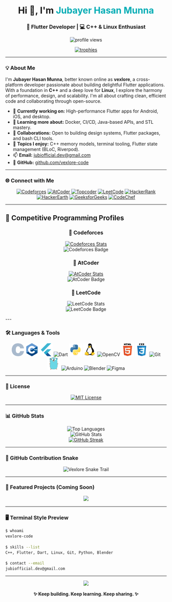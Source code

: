 <h1 align="center">Hi 👋, I'm <span style="color:#00adb5;">Jubayer Hasan Munna</span></h1>
<h3 align="center">🚀 Flutter Developer | 💻 C++ & Linux Enthusiast</h3>

<p align="center">
  <img src="https://komarev.com/ghpvc/?username=vexlore-code&label=Profile%20views&color=brightgreen&style=flat-square" alt="profile views" />
</p>

<p align="center">
  <a href="https://github.com/ryo-ma/github-profile-trophy">
    <img src="https://github-profile-trophy.vercel.app/?username=vexlore-code&theme=gruvbox&margin-w=10&no-frame=true" alt="trophies" />
  </a>
</p>

---

### 💡 About Me

<p>
  I'm <strong>Jubayer Hasan Munna</strong>, better known online as <strong>vexlore</strong>, a cross-platform developer passionate about building delightful Flutter applications. With a foundation in <strong>C++</strong> and a deep love for <strong>Linux</strong>, I explore the harmony of performance, design, and scalability. I'm all about crafting clean, efficient code and collaborating through open-source.
</p>

<ul>
  <li>🔭 <strong>Currently working on:</strong> High-performance Flutter apps for Android, iOS, and desktop.</li>
  <li>🌱 <strong>Learning more about:</strong> Docker, CI/CD, Java-based APIs, and STL mastery.</li>
  <li>🤝 <strong>Collaborations:</strong> Open to building design systems, Flutter packages, and bash CLI tools.</li>
  <li>💬 <strong>Topics I enjoy:</strong> C++ memory models, terminal tooling, Flutter state management (BLoC, Riverpod).</li>
  <li>📫 <strong>Email:</strong> <a href="mailto:jubiofficial.dev@gmail.com">jubiofficial.dev@gmail.com</a></li>
  <li>🐙 <strong>GitHub:</strong> <a href="https://github.com/vexlore-code">github.com/vexlore-code</a></li>
</ul>

---

### 🌐 Connect with Me

<p align="center">
  <a href="https://codeforces.com/profile/vexlore"><img src="https://i.imgur.com/vhgFHDH.png" alt="Codeforces" width="30" /></a>
  <a href="https://atcoder.jp/users/vexlore"><img src="https://i.imgur.com/EFoIQvN.png" alt="AtCoder" width="30" /></a>
  <a href="https://www.topcoder.com/members/vexlore"><img src="https://i.imgur.com/PnXp6uy.png" alt="Topcoder" width="30" /></a>
  <a href="https://www.leetcode.com/vexlore"><img src="https://i.imgur.com/MnmhMLF.png" alt="LeetCode" width="30" /></a>
  <a href="https://www.hackerrank.com/vexlore"><img src="https://i.imgur.com/GBpParY.png" alt="HackerRank" width="30" /></a>
  <a href="https://www.hackerearth.com/vexlore"><img src="https://i.imgur.com/pjxc5v7.png" alt="HackerEarth" width="30" /></a>
  <a href="https://auth.geeksforgeeks.org/user/vexlore"><img src="https://i.imgur.com/llVAsBO.png" alt="GeeksforGeeks" width="30" /></a>
  <a href="https://www.codechef.com/users/vexlore"><img src="https://i.imgur.com/DMEmXlI.png" alt="CodeChef" width="25" /></a>
</p>

---
<h2>🧠 Competitive Programming Profiles</h2>

<div align="center">

### 🔹 Codeforces

[![Codeforces Stats](https://codeforces-readme-stats.vercel.app/api/card?username=redheadphone)](https://codeforces.com/profile/redheadphone)  
![Codeforces Badge](https://codeforces-readme-stats.vercel.app/api/badge?username=redheadphone)

### 🔺 AtCoder

[![AtCoder Stats](https://atcoder-readme-stats.vercel.app/stats/iwbc_mzk?show_history=5&width=450)](https://github.com/iwbc-mzk/atcoder-readme-stats)  
![AtCoder Badge](https://img.shields.io/endpoint?url=https%3A%2F%2Fatcoder-badges.now.sh%2Fapi%2Fatcoder%2Fjson%2Fvexlore)

### 🔸 LeetCode

![LeetCode Stats](https://leetcard.jacoblin.cool/vexlore?theme=light&ext=heatmap)  
![LeetCode Badge](https://img.shields.io/badge/dynamic/json?style=plastic&labelColor=black&color=%23ffa116&label=Rating&query=rating&url=https%3A%2F%2Fleetcode-badge.vercel.app%2Fapi%2Fusers%2Fvexlore&logo=leetcode&logoColor=yellow)

</div>
---

### 🛠️ Languages & Tools

<p align="center">
  <img src="https://raw.githubusercontent.com/devicons/devicon/master/icons/c/c-original.svg" width="40" alt="C" />
  <img src="https://raw.githubusercontent.com/devicons/devicon/master/icons/cplusplus/cplusplus-original.svg" width="40" alt="C++" />
  <img src="https://raw.githubusercontent.com/devicons/devicon/master/icons/flutter/flutter-original.svg" width="40" alt="Flutter" />
  <img src="https://www.vectorlogo.zone/logos/dartlang/dartlang-icon.svg" width="40" alt="Dart" />
  <img src="https://raw.githubusercontent.com/devicons/devicon/master/icons/python/python-original.svg" width="40" alt="Python" />
  <img src="https://raw.githubusercontent.com/devicons/devicon/master/icons/linux/linux-original.svg" width="40" alt="Linux" />
  <img src="https://www.vectorlogo.zone/logos/opencv/opencv-icon.svg" width="40" alt="OpenCV" />
  <img src="https://raw.githubusercontent.com/devicons/devicon/master/icons/html5/html5-original-wordmark.svg" width="40" alt="HTML5" />
  <img src="https://raw.githubusercontent.com/devicons/devicon/master/icons/css3/css3-original-wordmark.svg" width="40" alt="CSS3" />
  <img src="https://www.vectorlogo.zone/logos/git-scm/git-scm-icon.svg" width="40" alt="Git" />
  <img src="https://raw.githubusercontent.com/devicons/devicon/master/icons/go/go-original.svg" width="40" alt="Go" />
  <img src="https://cdn.worldvectorlogo.com/logos/arduino-1.svg" width="40" alt="Arduino" />
  <img src="https://download.blender.org/branding/community/blender_community_badge_white.svg" width="40" alt="Blender" />
  <img src="https://www.vectorlogo.zone/logos/figma/figma-icon.svg" width="40" alt="Figma" />
</p>

---

### 📄 License

<p align="center">
  <a href="LICENSE"><img src="https://img.shields.io/badge/License-MIT-yellow.svg" alt="MIT License" /></a>
</p>

---

### 📊 GitHub Stats
<p align="center">
  <img src="https://github-readme-stats.vercel.app/api/top-langs/?username=vexlore-code&layout=compact&theme=radical" alt="Top Languages" width="320" />
  <br/>
  <img src="https://github-readme-stats.vercel.app/api?username=vexlore-code&show_icons=true&locale=en&theme=radical" alt="GitHub Stats" width="420" />
  <br/>
  <a href="https://git.io/streak-stats">
    <img src="https://streak-stats.demolab.com?user=vexlore-code&theme=radical&date_format=j%20M%5B%20Y%5D" alt="GitHub Streak" width="420" />
  </a>
</p>

---

### 🐍 GitHub Contribution Snake
<p align="center">
  <img src="https://raw.githubusercontent.com/vexlore-code/vexlore-code/output/github-contribution-grid-snake.svg" alt="Vexlore Snake Trail" />
</p>

---

### 🚧 Featured Projects (Coming Soon)
<p align="center">
  <img src="https://readme-typing-svg.demolab.com?font=Fira+Code&duration=3000&pause=1000&color=FAD000&center=true&width=600&lines=Building+Cool+Things...;Stay+tuned+for+updates!" />
</p>

---

### 🖥️ Terminal Style Preview

```bash
$ whoami
vexlore-code

$ skills --list
C++, Flutter, Dart, Linux, Git, Python, Blender

$ contact --email
jubiofficial.dev@gmail.com
```

---

<p align="center">
  <img src="https://readme-typing-svg.demolab.com?font=Fira+Code&duration=3000&pause=1000&color=00ADB5&center=true&width=700&lines=Flutter+Dev+%7C+C%2B%2B+Craftsman+%7C+Linux+Lover" />
</p>

<p align="center"><strong>✨ Keep building. Keep learning. Keep sharing. ✨</strong></p>
